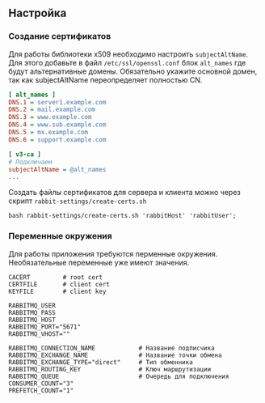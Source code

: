 ## Настройка

### Создание сертификатов


Для работы библиотеки x509 необходимо настроить `subjectAltName`. Для этого добавьте в файл `/etc/ssl/openssl.conf`
блок `alt_names` где будут альтернативные домены. Обязательно укажите основной домен, так как subjectAltName
переопределяет полностью CN.

```ini
[ alt_names ]
DNS.1 = server1.example.com
DNS.2 = mail.example.com
DNS.3 = www.example.com
DNS.4 = www.sub.example.com
DNS.5 = mx.example.com
DNS.6 = support.example.com

[ v3-ca ]
# Подключаем
subjectAltName = @alt_names
...
```

Создать файлы сертификатов для сервера и клиента можно через скрипт `rabbit-settings/create-certs.sh`

```shell
bash rabbit-settings/create-certs.sh 'rabbitHost' 'rabbitUser';
```

### Переменные окружения

Для работы приложения требуются перменные окружения.
Необязательные переменные уже имеют значения.


    CACERT         # root cert
    CERTFILE       # client cert
    KEYFILE        # client key

    RABBITMQ_USER
    RABBITMQ_PASS
    RABBITMQ_HOST
    RABBITMQ_PORT="5671"
    RABBITMQ_VHOST=""

    RABBITMQ_CONNECTION_NAME            # Название подписчика
    RABBITMQ_EXCHANGE_NAME              # Название точки обмена
    RABBITMQ_EXCHANGE_TYPE="direct"     # Тип обменника
    RABBITMQ_ROUTING_KEY                # Ключ маршрутизации
    RABBITMQ_QUEUE                      # Очередь для подключения
    CONSUMER_COUNT="3"
    PREFETCH_COUNT="1"
